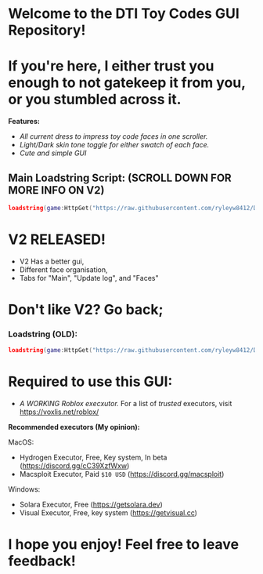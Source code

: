 # Welcome to the DTI Toy Codes GUI Repository!

# If you're here, I either trust you enough to not gatekeep it from you, or you stumbled across it.

**Features:**
- *All current dress to impress toy code faces in one scroller.*
- *Light/Dark skin tone toggle for either swatch of each face.*
- *Cute and simple GUI*


## Main Loadstring Script: (SCROLL DOWN FOR MORE INFO ON V2)
``` lua
loadstring(game:HttpGet("https://raw.githubusercontent.com/ryleyw8412/DTI-toy-faces-V2/refs/heads/main/gui-v2.lua")()
```

# V2 RELEASED!
- V2 Has a better gui,
- Different face organisation,
- Tabs for "Main", "Update log", and "Faces"
# Don't like V2? Go back;

### Loadstring (OLD):
``` lua
loadstring(game:HttpGet("https://raw.githubusercontent.com/ryleyw8412/DTI-Toy-Faces/refs/heads/main/gui.lua"))()
```

# Required to use this GUI:
- *A WORKING Roblox execxutor.*
    For a list of *trusted* executors, visit https://voxlis.net/roblox/

**Recommended executors (My opinion):**

 MacOS:
 - Hydrogen Executor, Free, Key system, In beta (https://discord.gg/cC39XzfWxw)
 - Macsploit Executor, Paid ```$10 USD``` (https://discord.gg/macsploit)

Windows:
- Solara Executor, Free (https://getsolara.dev)
- Visual Executor, Free, key system (https://getvisual.cc)

# I hope you enjoy! Feel free to leave feedback!
